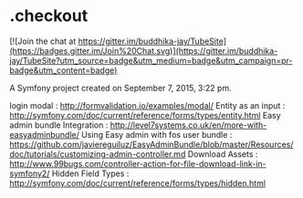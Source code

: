 .checkout
=========

[![Join the chat at https://gitter.im/buddhika-jay/TubeSite](https://badges.gitter.im/Join%20Chat.svg)](https://gitter.im/buddhika-jay/TubeSite?utm_source=badge&utm_medium=badge&utm_campaign=pr-badge&utm_content=badge)

A Symfony project created on September 7, 2015, 3:22 pm.

login modal : http://formvalidation.io/examples/modal/
Entity as an input : http://symfony.com/doc/current/reference/forms/types/entity.html
Easy admin bundle Integration : http://level7systems.co.uk/en/more-with-easyadminbundle/
Using Easy admin with fos user bundle : https://github.com/javiereguiluz/EasyAdminBundle/blob/master/Resources/doc/tutorials/customizing-admin-controller.md
Download Assets : http://www.99bugs.com/controller-action-for-file-download-link-in-symfony2/
Hidden Field Types : http://symfony.com/doc/current/reference/forms/types/hidden.html
